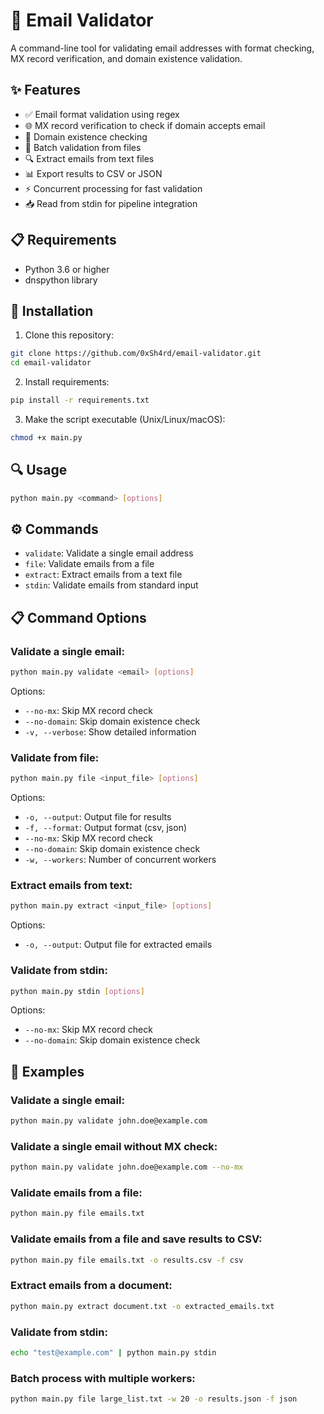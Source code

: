 # 📧 Email Validator

A command-line tool for validating email addresses with format checking, MX record verification, and domain existence validation.

## ✨ Features

- ✅ Email format validation using regex
- 🌐 MX record verification to check if domain accepts email
- 📡 Domain existence checking 
- 📁 Batch validation from files
- 🔍 Extract emails from text files
- 📊 Export results to CSV or JSON
- ⚡ Concurrent processing for fast validation
- 📥 Read from stdin for pipeline integration

## 📋 Requirements

- Python 3.6 or higher
- dnspython library

## 🚀 Installation

1. Clone this repository:
```bash
git clone https://github.com/0xSh4rd/email-validator.git
cd email-validator
```

2. Install requirements:
```bash
pip install -r requirements.txt
```

3. Make the script executable (Unix/Linux/macOS):
```bash
chmod +x main.py
```

## 🔍 Usage

```bash
python main.py <command> [options]
```

## ⚙️ Commands

- `validate`: Validate a single email address
- `file`: Validate emails from a file
- `extract`: Extract emails from a text file
- `stdin`: Validate emails from standard input

## 📋 Command Options

### Validate a single email:
```bash
python main.py validate <email> [options]
```

Options:

- `--no-mx`: Skip MX record check
- `--no-domain`: Skip domain existence check
- `-v, --verbose`: Show detailed information

### Validate from file:
```bash
python main.py file <input_file> [options]
```

Options:

- `-o, --output`: Output file for results
- `-f, --format`: Output format (csv, json)
- `--no-mx`: Skip MX record check
- `--no-domain`: Skip domain existence check
- `-w, --workers`: Number of concurrent workers

### Extract emails from text:
```bash
python main.py extract <input_file> [options]
```

Options:

- `-o, --output`: Output file for extracted emails

### Validate from stdin:
```bash
python main.py stdin [options]
```

Options:

- `--no-mx`: Skip MX record check
- `--no-domain`: Skip domain existence check

## 📝 Examples

### Validate a single email:
```bash
python main.py validate john.doe@example.com
```

### Validate a single email without MX check:
```bash
python main.py validate john.doe@example.com --no-mx
```

### Validate emails from a file:
```bash
python main.py file emails.txt
```

### Validate emails from a file and save results to CSV:
```bash
python main.py file emails.txt -o results.csv -f csv
```

### Extract emails from a document:
```bash
python main.py extract document.txt -o extracted_emails.txt
```

### Validate from stdin:
```bash
echo "test@example.com" | python main.py stdin
```

### Batch process with multiple workers:
```bash
python main.py file large_list.txt -w 20 -o results.json -f json
```





